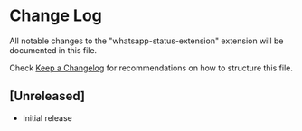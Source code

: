 # Change Log

All notable changes to the "whatsapp-status-extension" extension will be documented in this file.

Check [Keep a Changelog](http://keepachangelog.com/) for recommendations on how to structure this file.

## [Unreleased]

- Initial release